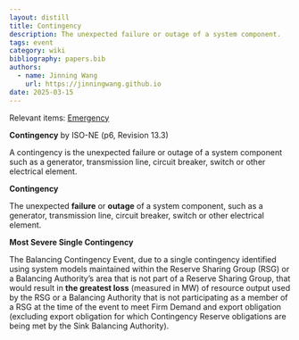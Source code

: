 ```yaml
---
layout: distill
title: Contingency
description: The unexpected failure or outage of a system component.
tags: event
category: wiki
bibliography: papers.bib
authors:
  - name: Jinning Wang
    url: https://jinningwang.github.io
date: 2025-03-15
---
```


Relevant items: [Emergency](/wiki/emergency)

**Contingency** by ISO-NE <d-cite key="isone2024op19"></d-cite> (p6, Revision 13.3)

A contingency is the unexpected failure or outage of a system component such as a generator, transmission line, circuit breaker, switch or other electrical element.

**Contingency** <d-cite key="nerc2024glossary"></d-cite>

The unexpected **failure** or **outage** of a system component, such as a generator, transmission line, circuit breaker, switch or other electrical element.

**Most Severe Single Contingency** <d-cite key="nerc2024glossary"></d-cite>

The Balancing Contingency Event, due to a single contingency identified using system models maintained within the Reserve Sharing Group (RSG) or a Balancing Authority’s area that is not part of a Reserve Sharing Group, that would result in **the greatest loss** (measured in MW) of resource output used by the RSG or a Balancing Authority that is not participating as a member of a RSG at the time of the event to meet Firm Demand and export obligation (excluding export obligation for which Contingency Reserve obligations are being met by the Sink Balancing Authority).
